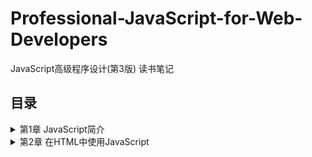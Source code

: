 # Professional-JavaScript-for-Web-Developers
JavaScript高级程序设计(第3版) 读书笔记

## 目录
<details>
<summary>第1章 JavaScript简介</summary>

- [1.1 JavaScript简史](/chapter%2001.md#11-JavaScript简史)
- [1.2 JavaScript实现](/chapter%2001.md#12-JavaScript实现)
- [1.3 JavaScript版本](/chapter%2001.md#13-JavaScript版本)
</details>
<details>
<summary>第2章 在HTML中使用JavaScript</summary>

- [2.1 <script>元素](/chapter%2002.md#21-script元素)
- [2.2 文档模式](/chapter%2002.md#22-文档模式)
- [2.3 元素](/chapter%2002.md#23-元素)
</details>
<details>
<summary>第3章 基本概念</summary>

- [3.1 语法](/chapter%2003.md#31-语法)
  - [3.1.1 区分大小写](/chapter%2003.md#311-区分大小写)
  - [3.1.2 标识符](/chapter%2003.md#312-标识符)
  - [3.1.3 注释](/chapter%2003.md#313-注释)
  - [3.1.4 严格模式](/chapter%2003.md#314-严格模式)
  - [3.1.5 语句](/chapter%2003.md#315-语句)
- [3.2 关键字和保留字](/chapter%2003.md#32-关键字和保留字)
- [3.3 变量](/chapter%2003.md#33-变量)
- [3.4 数据类型](/chapter%2003.md#34-数据类型)
  - [3.4.1 typeof操作符](/chapter%2003.md#341-typeof操作符)
  - [3.4.2 Undefined类型](/chapter%2003.md#342-Undefined类型)
  - [3.4.3 Null类型](/chapter%2003.md#343-Null类型)
  - [3.4.4 Boolean类型](/chapter%2003.md#344-Boolean类型)
  - [3.4.5 Number类型](/chapter%2003.md#345-Number类型)
    - [浮点数值](/chapter%2003.md#1-浮点数值)
    - [数值范围](/chapter%2003.md#2-数值范围)
    - [NaN](/chapter%2003.md#3-NaN)
    - [数值转换](/chapter%2003.md#4-数值转换)
  - [3.4.6 String类型](/chapter%2003.md#346-String类型)
    - [字符字面量](/chapter%2003.md#1-字符字面量)
    - [字符串的特点](/chapter%2003.md#2-字符串的特点)
    - [转换为字符串](/chapter%2003.md#3-转换为字符串)
  - [3.4.7 Object类型](/chapter%2003.md#347-Object类型)
- [3.5 操作符](/chapter%2003.md#35-操作符)
  - [3.5.1 一元操作符](/chapter%2003.md#351-一元操作符)
    - [递增和递减操作符](/chapter%2003.md#1-递增和递减操作符)
    - [一元加和减操作符](/chapter%2003.md#2-一元加和减操作符)
  - [3.5.2 位操作符](/chapter%2003.md#352-位操作符)
    - [按位非(NOT)](/chapter%2003.md#1-按位非NOT)
    - [按位与(AND)](/chapter%2003.md#2-按位与AND)
    - [按位或(OR)](/chapter%2003.md#3-按位或OR)
    - [按位异或(XOR)](/chapter%2003.md#4-按位异或XOR)
    - [左移](/chapter%2003.md#5-左移)
    - [有符号右移](/chapter%2003.md#6-有符号右移)
    - [无符号右移](/chapter%2003.md#7-无符号右移)
  - [3.5.3 布尔操作符](/chapter%2003.md#353-布尔操作符)
    - [逻辑非](/chapter%2003.md#1-逻辑非)
    - [逻辑与](/chapter%2003.md#2-逻辑与)
    - [逻辑或](/chapter%2003.md#3-逻辑或)
  - [3.5.4 乘性操作符](/chapter%2003.md#354-乘性操作符)
    - [乘法](/chapter%2003.md#1-乘法)
    - [除法](/chapter%2003.md#2-除法)
    - [求模](/chapter%2003.md#3-求模)
  - [3.5.5 加性操作符](/chapter%2003.md#355-加性操作符)
    - [加法](/chapter%2003.md#1-加法)
    - [减法](/chapter%2003.md#2-减法)
  - [3.5.6 关系操作符](/chapter%2003.md#356-关系操作符)
  - [3.5.7 相等操作符](/chapter%2003.md#357-相等操作符)
    - [相等和不相等](/chapter%2003.md#1-相等和不相等)
    - [全等和不全等](/chapter%2003.md#2-全等和不全等)
  - [3.5.8 条件从操作符](/chapter%2003.md#358-条件从操作符)
  - [3.5.9 赋值操作符](/chapter%2003.md#359-赋值操作符)
  - [3.5.10 逗号操作符](/chapter%2003.md#3510-逗号操作符)
- [3.6 语句](/chapter%2003.md#36-语句)
  - [3.6.1 if语句](/chapter%2003.md#361-if语句)
  - [3.6.2 do-while语句](/chapter%2003.md#362-do-while语句)
  - [3.6.3 while语句](/chapter%2003.md#363-while语句)
  - [3.6.4 for语句](/chapter%2003.md#364-for语句)
  - [3.6.5 for-in语句](/chapter%2003.md#365-for-in语句)
  - [3.6.6 label语句](/chapter%2003.md#366-label语句)
  - [3.6.7 break和continue语句](/chapter%2003.md#367-break和continue语句)
  - [3.6.8 with语句](/chapter%2003.md#368-with语句)
  - [3.6.9 switch语句](/chapter%2003.md#369-switch语句)
- [3.7 函数](/chapter%2003.md#37-函数)
  - [3.7.1 理解参数](/chapter%2003.md#371-理解参数)
  - [3.7.2 没有重载](/chapter%2003.md#372-没有重载)
</details>
<details>
<summary>第4章 变量、作用域和内存问题</summary>

- [4.1 基本类型和引用类型的值](/chapter%2004.md#41-基本类型和引用类型的值)
  - [4.1.1 动态的属性](/chapter%2004.md#411-动态的属性)
  - [4.1.2 复制变量值](/chapter%2004.md#412-复制变量值)
  - [4.1.3 传递参数](/chapter%2004.md#413-传递参数)
  - [4.1.4 检测类型](/chapter%2004.md#414-检测类型)
- [4.2 执行环境及作用域](/chapter%2004.md#42-执行环境及作用域)
  - [4.2.1 延长作用域链](/chapter%2004.md#421-延长作用域链)
  - [4.2.2 没有块级作用域](/chapter%2004.md#422-没有块级作用域)
    - [声明变量](/chapter%2004.md#1-声明变量)
    - [查询标识](/chapter%2004.md#2-查询标识)
- [4.3 垃圾收集](/chapter%2004.md#43-垃圾收集)
  - [4.3.1 标记清除(mark-and-sweep)](/chapter%2004.md#431-标记清除mark-and-sweep)
  - [4.3.2 引用计数(reference counting)](/chapter%2004.md#432-引用计数reference-counting)
  - [4.3.3 性能问题](/chapter%2004.md#4.33-性能问题)
  - [4.3.4 管理内存](/chapter%2004.md#4.34-管理内存)
</details>
<details>
<summary>第5章 引用类型</summary>

- [5.1 Object类型](/chapter%2005.md#51-Object类型)
- [5.2 Array类型](/chapter%2005.md#52-Array类型)
  - [5.2.1 检测数组](/chapter%2005.md#521-检测数组)
  - [5.2.2 转换方法](/chapter%2005.md#522-转换方法)
  - [5.2.3 栈方法](/chapter%2005.md#523-栈方法)
  - [5.2.4 列队方法](/chapter%2005.md#524-列队方法)
  - [5.2.5 重排序方法](/chapter%2005.md#525-重排序方法)
  - [5.2.6 操作方法](/chapter%2005.md#526-操作方法)
  - [5.2.7 位置方法](/chapter%2005.md#527-位置方法)
  - [5.2.8 迭代方法](/chapter%2005.md#528-迭代方法)
  - [5.2.9 缩小方法](/chapter%2005.md#529-缩小方法)
- [5.3 Date类型](/chapter%2005.md#53-Date类型)
  - [5.3.1 继承的方法](/chapter%2005.md#531-继承的方法)
  - [5.3.2 日期格式化](/chapter%2005.md#532-日期格式化)
  - [5.3.3 日期/时间组件方法](/chapter%2005.md#533-日期时间组件方法)
- [5.4 RegExp类型](/chapter%2005.md#54-RegExp类型)
  - [5.4.1 RegExp实例属性](/chapter%2005.md#541-RegExp实例属性)
  - [5.4.2 RegExp实例方法](/chapter%2005.md#542-RegExp实例方法)
  - [5.4.3 RegExp构造函数属性](/chapter%2005.md#543-RegExp构造函数属性)
  - [5.4.4 模式的局限性](/chapter%2005.md#544-模式的局限性)
- [5.5 Function类型](/chapter%2005.md#55-Function类型)
  - [5.5.1 没有重载](/chapter%2005.md#551-没有重载)
  - [5.5.2 函数声明与函数表达式](/chapter%2005.md#552-函数声明与函数表达式)
  - [5.5.3 作为值的函数](/chapter%2005.md#553-作为值的函数)
  - [5.5.4 函数内部属性](/chapter%2005.md#554-函数内部属性)
  - [5.5.5 函数属性和方法](/chapter%2005.md#555-函数属性和方法)
- [5.6 基本包装类型](/chapter%2005.md#56-基本包装类型)
  - [5.6.1 Boolean类型](/chapter%2005.md#561-Boolean类型)
  - [5.6.2 Number类型](/chapter%2005.md#562-Number类型)
  - [5.6.3 String类型](/chapter%2005.md#563-String类型)
    - [1. 字符方法](/chapter%2005.md#1-字符方法)
    - [2. 字符串操作方](/chapter%2005.md#2-字符串操作方)
    - [3. 字符串位置方法](/chapter%2005.md#3-字符串位置方法)
    - [4. trim()方法](/chapter%2005.md#4-trim方法)
    - [5. 字符串大小写转换方法](/chapter%2005.md#5-字符串大小写转换方法)
    - [6. 字符串的模式匹配方法](/chapter%2005.md#6-字符串的模式匹配方法)
    - [7. localeCompare()方法](/chapter%2005.md#7-localeCompare方法)
    - [8. fromCharCode()方法](/chapter%2005.md#8-fromCharCode方法)
    - [9. HTML方法](/chapter%2005.md#9-HTML方法)
- [5.7 单体内置对象](/chapter%2005.md#57-单体内置对象)
  - [5.7.1 Global对象](/chapter%2005.md#571-Global对象)
    - [1. URI编码方法](/chapter%2005.md#1-URI编码方法)
    - [2. eval()方法](/chapter%2005.md#2-eval方法)
    - [3. Global对象的属性](/chapter%2005.md#3-Global对象的属性)
    - [4. window对象](/chapter%2005.md#4-window对象)
  - [5.7.2 Math对象](/chapter%2005.md#572-Math对象)
    - [1. Math对象的属性](/chapter%2005.md#1-Math对象的属性)
    - [2. min()和max()方法](/chapter%2005.md#2-min和max方法)
    - [3. 舍入方法](/chapter%2005.md#3-舍入方法)
    - [4. random()方法](/chapter%2005.md#4-random方法)
    - [5. 其他方法](/chapter%2005.md#5-其他方法)
</details>
<details>
<summary>第6章 面向对象的程序设计</summary>

- [6.1 理解对象](/chapter%2006.md#61-理解对象)
  - [6.1.1 属性类型](/chapter%2006.md#611-属性类型)
    - [1. 数据属性](/chapter%2006.md#1数据属性)
    - [2. 访问器属性](/chapter%2006.md#2-访问器属性)
  - [6.1.2 定义多个属性](/chapter%2006.md#612-定义多个属性)
  - [6.1.3 读取属性的特性](/chapter%2006.md#613-读取属性的特性)
- [6.2 创建对象](/chapter%2006.md#62-创建对象)
  - [6.2.1 工厂模式](/chapter%2006.md#621-工厂模式)
  - [6.2.2 构造函数模式](/chapter%2006.md#622-构造函数模式)
    - [1. 将构造函数当做函数](/chapter%2006.md#1-将构造函数当做函数)
    - [2. 构造函数的问题](/chapter%2006.md#2-构造函数的问题)
  - [6.2.3 原型模式](/chapter%2006.md#623-原型模式)
    - [1. 理解原型对象](/chapter%2006.md#1-理解原型对象)
    - [2. 原型与in操作符](/chapter%2006.md#2-原型与in操作符)
    - [3. 更简单的原型语法](/chapter%2006.md#3-更简单的原型语法)
    - [4. 原型的动态性](/chapter%2006.md#4-原型的动态性)
    - [5. 原生对象的原型](/chapter%2006.md#5-原生对象的原型)
    - [6. 原型对象的问题](/chapter%2006.md#6-原型对象的问题)
  - [6.2.4 组合使用构造函数模式和原型模式](/chapter%2006.md#624-组合使用构造函数模式和原型模式)
  - [6.2.5 动态原型模式](/chapter%2006.md#625-动态原型模式)
  - [6.2.6 寄生构造函数模式](/chapter%2006.md#626-寄生构造函数模式)
  - [6.2.7 稳妥构造函数模式](/chapter%2006.md#627-稳妥构造函数模式)
- [6.3 继承](/chapter%2006.md#63-继承)
  - [6.3.1 原型链](/chapter%2006.md#631-原型链)
    - [1. 别忘记默认的原型](/chapter%2006.md#1-别忘记默认的原型)
    - [2. 确定原型和实例的关系](/chapter%2006.md#2-确定原型和实例的关系)
    - [3. 谨慎地定义方法](/chapter%2006.md#3-谨慎地定义方法)
    - [4. 原型链的问题](/chapter%2006.md#4-原型链的问题)
  - [6.3.2 借用构造函数](/chapter%2006.md#632-借用构造函数)
    - [1. 传递参数](/chapter%2006.md#1-传递参数)
    - [2. 借用构造函数的问题](/chapter%2006.md#2-借用构造函数的问题)
  - [6.3.3 组合继承](/chapter%2006.md#633-组合继承)
  - [6.3.4 原型式继承](/chapter%2006.md#634-原型式继承)
  - [6.3.5 寄生式继承](/chapter%2006.md#635-寄生式继承)
  - [6.3.6 寄生组合式继承](/chapter%2006.md#636-寄生组合式继承)
</details>
<details>
<summary>第7章 函数表达式</summary>

- [7.1 递归](/chapter%2007.md#71-递归)
- [7.2 闭包](/chapter%2007.md#72-闭包)
  - [7.2.1 闭包与变量](/chapter%2007.md#721-闭包与变量)
  - [7.2.2 关于this对象](/chapter%2007.md#722-关于this对象)
  - [7.2.3 内存泄漏](/chapter%2007.md#723-内存泄漏)
- [7.3 模仿块级作用域](/chapter%2007.md#73-模仿块级作用域)
- [7.4 私有变量](/chapter%2007.md#74-私有变量)
  - [7.4.1 静态私有变量](/chapter%2007.md#741-静态私有变量)
  - [7.4.2 模块模式](/chapter%2007.md#742-模块模式)
  - [7.4.3 增强的模块模式](/chapter%2007.md#743-增强的模块模式)
</details>
<details>
<summary>第8章 BOM</summary>

- [8.1 window对象](/chapter%2008.md#81-window对象)
  - [8.1.1 全局作用域](/chapter%2008.md#811-全局作用域)
  - [8.1.2 窗口关系及框架](/chapter%2008.md#812-窗口关系及框架)
  - [8.1.3 窗口位置](/chapter%2008.md#813-窗口位置)
  - [8.1.4 窗口大小](/chapter%2008.md#814-窗口大小)
  - [8.1.5 导航打开窗口](/chapter%2008.md#815-导航打开窗口)
    - [1. 弹出窗口](/chapter%2008.md#1-弹出窗口)
    - [2. 安全限制](/chapter%2008.md#2-安全限制)
    - [3. 弹出窗口屏蔽程序](/chapter%2008.md#3-弹出窗口屏蔽程序)
  - [8.1.6 间歇调用和超时调用](/chapter%2008.md#816-间歇调用和超时调用)
  - [8.1.7 系统对话框](/chapter%2008.md#817-系统对话框)
- [8.2 location对象](/chapter%2008.md#82-location对象)
  - [8.2.1 查询字符串参数](/chapter%2008.md#821-查询字符串参数)
  - [8.2.2 位置操作](/chapter%2008.md#8.22-位置操作)
- [8.3 navigator对象](/chapter%2008.md#83-navigator对象)
  - [8.3.1 检测插件](/chapter%2008.md#831-检测插件)
  - [8.3.2 注册处理程序](/chapter%2008.md#832-注册处理程序)
- [8.4 screen对象](/chapter%2008.md#84-screen对象)
- [8.5 history对象](/chapter%2008.md#85-history对象)
</details>
<details>
<summary>第9章 客户端检测</summary>

- [9.1能力检测](/chapter%2009.md#91能力检测)
  - [9.1.1 更可靠的能力检测](/chapter%2009.md#911-更可靠的能力检测)
  - [9.1.2 能力检测，不是浏览器检测](/chapter%2009.md#912-能力检测，不是浏览器检测)
- [9.2 怪癖检测](/chapter%2009.md#92-怪癖检测)
- [9.3 用户代理检测](/chapter%2009.md#93-用户代理检测)
  - [9.3.1 用户代理字符串的历史](/chapter%2009.md#931-用户代理字符串的历史)
  - [9.3.2 用户代理字符串检测技术](/chapter%2009.md#932-用户代理字符串检测技术)
  - [9.3.3 完整的代码](/chapter%2009.md#933-完整的代码)
  - [9.3.4 使用方法](/chapter%2009.md#934-使用方法)
</details>
<details>
<summary>第10章 DOM</summary>

- [10.1 节点层次](/chapter%2010.md#101-节点层次)
  - [10.1.1 Node类型](/chapter%2010.md#1011-Node类型)
    - [1. nodeName和nodeValue属性](/chapter%2010.md#1-nodeName和nodeValue属性)
    - [2. 节点关系](/chapter%2010.md#2-节点关系)
    - [3. 操作节点](/chapter%2010.md#3-操作节点)
    - [4. 其他方法](/chapter%2010.md#4-其他方法)
  - [10.1.2 Document类型](/chapter%2010.md#1012-Document类型)
    - [1. 文档的子节点](/chapter%2010.md#1-文档的子节点)
    - [2. 文档信息](/chapter%2010.md#2-文档信息)
    - [3. 查找元素](/chapter%2010.md#3-查找元素)
    - [4. 特殊集合](/chapter%2010.md#4-特殊集合)
    - [5. DOM一致性检测](/chapter%2010.md#5-DOM一致性检测)
    - [6. 文档写入](/chapter%2010.md#6-文档写入)
  - [10.1.3 Element类型](/chapter%2010.md#1013-Element类型)
    - [1. HTML元素](/chapter%2010.md#1-HTML元素)
    - [2. 取得特性](/chapter%2010.md#2-取得特性)
    - [3. 设置特性](/chapter%2010.md#3-设置特性)
    - [4. attributes属性](/chapter%2010.md#4-attributes属性)
    - [5. 创建元素](/chapter%2010.md#5-创建元素)
    - [6. 元素的子节点](/chapter%2010.md#6-元素的子节点)
  - [10.1.4 Text类型](/chapter%2010.md#1014-Text类型)
    - [1. 创建文本节点](/chapter%2010.md#1-创建文本节点)
    - [2. 规范化文本节点](/chapter%2010.md#2-规范化文本节点)
  - [10.1.5 Comment类型](/chapter%2010.md#1015-Comment类型)
  - [10.1.6 CDATASection类型](/chapter%2010.md#1016-CDATASection类型)
  - [10.1.7 DocumentType类型](/chapter%2010.md#1017-DocumentType类型)
  - [10.1.8 DocumentFragment类型](/chapter%2010.md#1018-DocumentFragment类型)
  - [10.1.9 Attr类型](/chapter%2010.md#1019-Attr类型)
- [10.2 DOM操作技术](/chapter%2010.md#102-DOM操作技术)
  - [10.2.1 动态脚本](/chapter%2010.md#1021-动态脚本)
  - [10.2.2 动态样式](/chapter%2010.md#1022-动态样式)
  - [10.2.3 操作表格](/chapter%2010.md#1023-操作表格)
  - [10.2.4 使用NodeList](/chapter%2010.md#1024-使用NodeList)
</details>
<details>
<summary>第11章 DOM扩展</summary>

- [11.1 选择符API](/chapter%2011.md#111-选择符API)
  - [11.1.1 querySelector()方法](/chapter%2011.md#1111-querySelector方法)
  - [11.1.2 querySelectorAll()方法](/chapter%2011.md#1112-querySelectorAll方法)
  - [11.1.3 matchesSelector()方法](/chapter%2011.md#1113-matchesSelector方法)
- [11.2 元素遍历](/chapter%2011.md#112-元素遍历)
- [11.3 HTML5](/chapter%2011.md#113-HTML5)
  - [11.3.1 与类相关的扩充](/chapter%2011.md#1131-与类相关的扩充)
    - [1. getElementsByClassName()方法](/chapter%2011.md#1-getElementsByClassName方法)
    - [2. classList属性](/chapter%2011.md#2-classList属性)
  - [11.3.2 焦点管理](/chapter%2011.md#1132-焦点管理)
  - [11.3.3 HTMLDocument的变化](/chapter%2011.md#1133-HTMLDocument的变化)
    - [1. readyState属性](/chapter%2011.md#1-readyState属性)
    - [2. 兼容模式](/chapter%2011.md#2-兼容模式)
    - [3. head属性](/chapter%2011.md#3-head属性)
  - [11.3.4 字符集属性](/chapter%2011.md#1134-字符集属性)
  - [11.3.5 自定义数据属性](/chapter%2011.md#1135-自定义数据属性)
  - [11.3.6 插入标记](/chapter%2011.md#1136-插入标记)
    - [1. innerHTML属性](/chapter%2011.md#1-innerHTML属性)
    - [2. outerHTML属性](/chapter%2011.md#2-outerHTML属性)
    - [3. insertAdjacentHTML()方法](/chapter%2011.md#3-insertAdjacentHTML方法)
    - [4. 内存与性能问题](/chapter%2011.md#4-内存与性能问题)
  - [11.3.7 scrollIntoView()方法](/chapter%2011.md#1137-scrollIntoView方法)
- [11.4 专有扩展](/chapter%2011.md#114-专有扩展)
  - [11.4.1 文档模式](/chapter%2011.md#1141-文档模式)
  - [11.4.2 children属性](/chapter%2011.md#1142-children属性)
  - [11.4.3 contains()方法](/chapter%2011.md#1143-contains方法)
  - [11.4.4 插入文本](/chapter%2011.md#1144-插入文本)
    - [1. innerText属性](/chapter%2011.md#1-innerText属性)
    - [2. outerText属性](/chapter%2011.md#2-outerText属性)
  - [11.4.5 滚动](/chapter%2011.md#1145-滚动)
</details>


